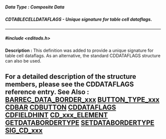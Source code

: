 ##### Data Type : Composite Data
##### CDTABLECELLDATAFLAGS - Unique signature for table cell dataflags.
---
##### #include <editods.h>
**Description :**
This definition was added to provide a unique signature for table cell 
dataflags.  As an alternative, the standard CDDATAFLAGS structure can also be 
used.

For a detailed description of the structure members, please see the CDDATAFLAGS 
reference entry.
**See Also :**
[BARREC_DATA_BORDER_xxx](D:/md_files/BARREC_DATA_BORDER_xxx.md)
[BUTTON_TYPE_xxx](D:/md_files/BUTTON_TYPE_xxx.md)
[CDBAR](D:/md_files/CDBAR.md)
[CDBUTTON](D:/md_files/CDBUTTON.md)
[CDDATAFLAGS](D:/md_files/CDDATAFLAGS.md)
[CDFIELDHINT](D:/md_files/CDFIELDHINT.md)
[CD_xxx_ELEMENT](D:/md_files/CD_xxx_ELEMENT.md)
[GETDATABORDERTYPE](D:/md_files/GETDATABORDERTYPE.md)
[SETDATABORDERTYPE](D:/md_files/SETDATABORDERTYPE.md)
[SIG_CD_xxx](D:/md_files/SIG_CD_xxx.md)
---
